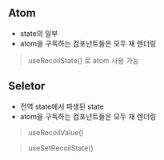 ## Atom
- state의 일부
- atom을 구독하는 컴포넌트들은 모두 재 렌더링

> useRecoilState() 로 atom 사용 가능

## Seletor
- 전역 state에서 파생된 state
- atom을 구독하는 컴포넌트들은 모두 재 렌더링

> useRecoilValue()


> useSetRecoilState()